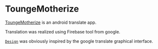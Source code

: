 # ToungeMotherize
[ToungeMotherize](C:\Users\SCC\AndroidStudioProjects\ToungeMotherize\app\src\main\java\com\example\toungemotherize\MainActivity.java) is an android translate app.

Translation was realized using Firebase tool from google.

[`Design`](C:\Users\SCC\AndroidStudioProjects\ToungeMotherize\app\src\main\res\layout\activity_main.xml) was obviously inspired by the google translate graphical interface.
 
